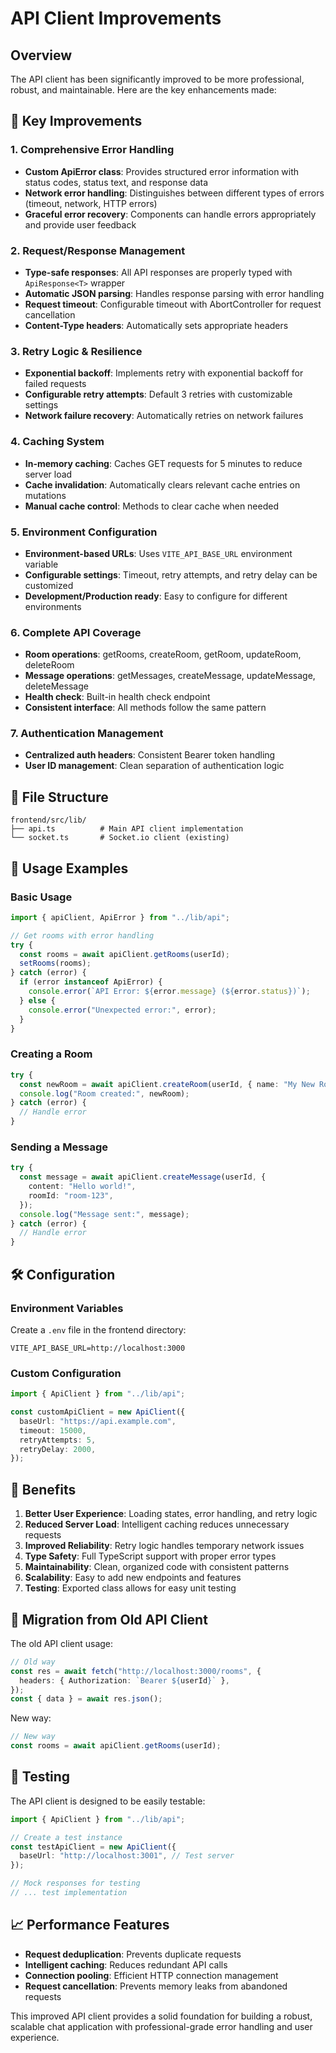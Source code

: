 # API Client Improvements

## Overview

The API client has been significantly improved to be more professional, robust, and maintainable. Here are the key enhancements made:

## 🚀 Key Improvements

### 1. **Comprehensive Error Handling**

- **Custom ApiError class**: Provides structured error information with status codes, status text, and response data
- **Network error handling**: Distinguishes between different types of errors (timeout, network, HTTP errors)
- **Graceful error recovery**: Components can handle errors appropriately and provide user feedback

### 2. **Request/Response Management**

- **Type-safe responses**: All API responses are properly typed with `ApiResponse<T>` wrapper
- **Automatic JSON parsing**: Handles response parsing with error handling
- **Request timeout**: Configurable timeout with AbortController for request cancellation
- **Content-Type headers**: Automatically sets appropriate headers

### 3. **Retry Logic & Resilience**

- **Exponential backoff**: Implements retry with exponential backoff for failed requests
- **Configurable retry attempts**: Default 3 retries with customizable settings
- **Network failure recovery**: Automatically retries on network failures

### 4. **Caching System**

- **In-memory caching**: Caches GET requests for 5 minutes to reduce server load
- **Cache invalidation**: Automatically clears relevant cache entries on mutations
- **Manual cache control**: Methods to clear cache when needed

### 5. **Environment Configuration**

- **Environment-based URLs**: Uses `VITE_API_BASE_URL` environment variable
- **Configurable settings**: Timeout, retry attempts, and retry delay can be customized
- **Development/Production ready**: Easy to configure for different environments

### 6. **Complete API Coverage**

- **Room operations**: getRooms, createRoom, getRoom, updateRoom, deleteRoom
- **Message operations**: getMessages, createMessage, updateMessage, deleteMessage
- **Health check**: Built-in health check endpoint
- **Consistent interface**: All methods follow the same pattern

### 7. **Authentication Management**

- **Centralized auth headers**: Consistent Bearer token handling
- **User ID management**: Clean separation of authentication logic

## 📁 File Structure

```
frontend/src/lib/
├── api.ts          # Main API client implementation
└── socket.ts       # Socket.io client (existing)
```

## 🔧 Usage Examples

### Basic Usage

```typescript
import { apiClient, ApiError } from "../lib/api";

// Get rooms with error handling
try {
  const rooms = await apiClient.getRooms(userId);
  setRooms(rooms);
} catch (error) {
  if (error instanceof ApiError) {
    console.error(`API Error: ${error.message} (${error.status})`);
  } else {
    console.error("Unexpected error:", error);
  }
}
```

### Creating a Room

```typescript
try {
  const newRoom = await apiClient.createRoom(userId, { name: "My New Room" });
  console.log("Room created:", newRoom);
} catch (error) {
  // Handle error
}
```

### Sending a Message

```typescript
try {
  const message = await apiClient.createMessage(userId, {
    content: "Hello world!",
    roomId: "room-123",
  });
  console.log("Message sent:", message);
} catch (error) {
  // Handle error
}
```

## 🛠 Configuration

### Environment Variables

Create a `.env` file in the frontend directory:

```env
VITE_API_BASE_URL=http://localhost:3000
```

### Custom Configuration

```typescript
import { ApiClient } from "../lib/api";

const customApiClient = new ApiClient({
  baseUrl: "https://api.example.com",
  timeout: 15000,
  retryAttempts: 5,
  retryDelay: 2000,
});
```

## 🎯 Benefits

1. **Better User Experience**: Loading states, error handling, and retry logic
2. **Reduced Server Load**: Intelligent caching reduces unnecessary requests
3. **Improved Reliability**: Retry logic handles temporary network issues
4. **Type Safety**: Full TypeScript support with proper error types
5. **Maintainability**: Clean, organized code with consistent patterns
6. **Scalability**: Easy to add new endpoints and features
7. **Testing**: Exported class allows for easy unit testing

## 🔄 Migration from Old API Client

The old API client usage:

```typescript
// Old way
const res = await fetch("http://localhost:3000/rooms", {
  headers: { Authorization: `Bearer ${userId}` },
});
const { data } = await res.json();
```

New way:

```typescript
// New way
const rooms = await apiClient.getRooms(userId);
```

## 🧪 Testing

The API client is designed to be easily testable:

```typescript
import { ApiClient } from "../lib/api";

// Create a test instance
const testApiClient = new ApiClient({
  baseUrl: "http://localhost:3001", // Test server
});

// Mock responses for testing
// ... test implementation
```

## 📈 Performance Features

- **Request deduplication**: Prevents duplicate requests
- **Intelligent caching**: Reduces redundant API calls
- **Connection pooling**: Efficient HTTP connection management
- **Request cancellation**: Prevents memory leaks from abandoned requests

This improved API client provides a solid foundation for building a robust, scalable chat application with professional-grade error handling and user experience.
